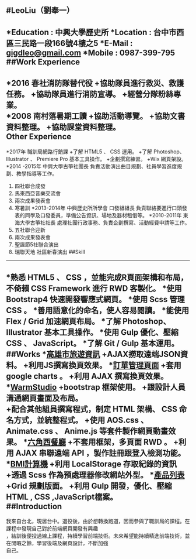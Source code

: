 #LeoLiu（劉奉一）
----
*Education : 中興大學歷史所
*Location : 台中市西區三民路一段166號4樓之5
*E-Mail : gigdleo@gmail.com
*Mobile : 0987-399-795
<br>
##Work Experience
----
*2016 春社消防隊替代役
  +協助隊員進行救災、救護任務。
  +協助隊員進行消防宣導。
  +經營分隊粉絲專業。
 <br>
*2008 南村落暑期工讀
  +協助活動導覽。
  +協助文書資料整理。
  +協助課堂資料整理。
<br>
Other Experience
----
*2017年 職訓局網路行銷課
  +了解 HTML5 、 CSS 運用。
  +了解 Photoshop、Illustrator 、 Premiere Pro 基本工具操作。
  +企劃撰寫練習。
  +Wix 網頁架設。
*2014 -2015年 中興大學古箏社團長
  負責活動演出曲目規劃、社員學習進度規劃、教學指導等工作。
  1. 四社聯合成發 
  2. 馬來西亞音樂交流會 
  3. 兩次成果發表會 
  4. 寒暑訓
*2013-2014年 中興歷史所所學會 口發組組長
  負責聯絡要進行口頭發表的同學及口發委員，準備公告資訊、場地及器材租借等。
*2010-2011年 東海大學古箏社社長
  處理社團行政事務、負責企劃撰寫、活動經費申請等工作。
  1. 五社聯合迎新 
  2. 兩次成果發表會 
  3. 聖誕節5社聯合演出 
  4. 瑞聯天地 社區新春演出
##Skill
----
*熟悉 HTML5 、 CSS ，並能完成R頁面架構和布局，不倚賴 CSS Framework 進行 RWD 客製化。
*使用 Bootstrap4 快速開發響應式網頁。
*使用 Scss 管理 CSS 。
*善用語意化的命名，使人容易閱讀。
*能使用 Flex / Grid 加速網頁布局。
*了解 Photoshop、Illustrator 基本工具操作。
*使用 Gulp 優化、壓縮 CSS 、 JavaScript。
*了解 Git / Gulp 基本運用。
<br>
##Works
*[高雄市旅遊資訊](https://gigd123.github.io/second-week/)
  +AJAX撈取遠端JSON資料。
  +利用JS撰寫換頁效果。
*[訂單管理頁面](https://gigd123.github.io/gigd123-F2E/third-week/)
  +套用 google charts 。
  +利用 AJAX 撰寫換頁效果。
*[WarmStudio](https://warmstudio.github.io/)
  +bootstrap 框架使用。
  +跟設計人員溝通網頁畫面及布局。  
  +配合其他組員撰寫程式，制定 HTML 架構、 CSS 命名方式，並統整程式。
  +使用 AOS.css 、 Animate.css 、 Anime.js 等套件製作網頁動畫效果。
*[六角西餐廳](https://gigd123.github.io/rwd-finalwork/)
  +不套用框架，多頁面 RWD 。
  +利用 AJAX 串聯遠端 API ，製作註冊跟登入檢測功能。
*[BMI計算機](https://gigd123.github.io/js-final-work/final-work-2/)
  +利用 LocalStorage 存取紀錄的資訊
  +透過 Scss 作為預處理器修改網站外型。
 *[產品列表](https://gigd123.github.io/gigd123-F2E-4/)
  +Grid 規劃版面。
  +利用 Gulp 開發，優化、壓縮HTML , CSS ,JavaScript檔案。
<br>
##Introduction
----
我來自台北，現居台中。退役後，由於想轉換跑道，因而參與了職訓局的課程。在課程中發現自己對於前端網頁開發有興趣<br>
，結訓後便投過線上課程，持續學習前端技術。未來希望能持續精進前端技術，並在閒暇之餘，學習後端及網頁設計，不斷加強<br>
自己。
